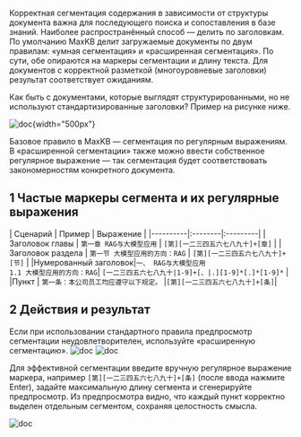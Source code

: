 Корректная сегментация содержания в зависимости от структуры документа важна для последующего поиска и сопоставления в базе знаний. Наиболее распространённый способ — делить по заголовкам.
По умолчанию MaxKB делит загружаемые документы по двум правилам: «умная сегментация» и «расширенная сегментация». По сути, обе опираются на маркеры сегментации и длину текста. Для документов с корректной разметкой (многоуровневые заголовки) результат соответствует ожиданиям. 
    
Как быть с документами, которые выглядят структурированными, но не используют стандартизированные заголовки? Пример на рисунке ниже.

![doc](../img/FAQ/doc_split.png){width="500px"}

Базовое правило в MaxKB — сегментация по регулярным выражениям. В «расширенной сегментации» также можно ввести собственное регулярное выражение — так сегментация будет соответствовать закономерностям конкретного документа.

## 1 Частые маркеры сегмента и их регулярные выражения

|    Сценарий   | Пример     |  Выражение  | 
     |----------|:--------|:---------|
     |Заголовок главы |   `第一章 RAG与大模型应用`  | `[第][一二三四五六七八九十]+[章]` |
     |Заголовок раздела |   `第一节 大模型应用的方向：RAG` | `[第][一二三四五六七八九十]+[节]` |
     |Нумерованный заголовок|`一、 RAG与大模型应用` </br> `1.1 大模型应用的方向：RAG`| `[一二三四五六七八九十|1-9]+[、|.][1-9]*[.]*[1-9]*` |
     |Пункт  |  `第一条：本公司员工均应遵守以下规定。` |`[第][一二三四五六七八九十]+[条]`|

## 2 Действия и результат
    
Если при использовании стандартного правила предпросмотр сегментации неудовлетворителен, используйте «расширенную сегментацию».
![doc](../img/FAQ/doc_default_split.png)
![doc](../img/FAQ/doc_advance_split.png)


Для эффективной сегментации введите вручную регулярное выражение маркера, например `[第][一二三四五六七八九十]+[条]` (после ввода нажмите Enter), задайте максимальную длину сегмента и сгенерируйте предпросмотр.
Из предпросмотра видно, что каждый пункт корректно выделен отдельным сегментом, сохраняя целостность смысла.

![doc](../img/FAQ/doc_re_split.png)
    
    
    
    


